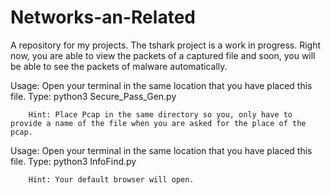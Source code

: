 # Networks-an-Related

A repository for my projects. The tshark project is a work in progress. Right now, you are able to view the packets of a captured file and soon,
you will be able to see the packets of malware automatically.

 
Usage:  Open your terminal in the same location that you have placed this file.
        Type: python3 Secure_Pass_Gen.py
        
        Hint: Place Pcap in the same directory so you, only have to provide a name of the file when you are asked for the place of the pcap.
        

Usage:  Open your terminal in the same location that you have placed this file.
        Type: python3 InfoFind.py
        
        Hint: Your default browser will open.
